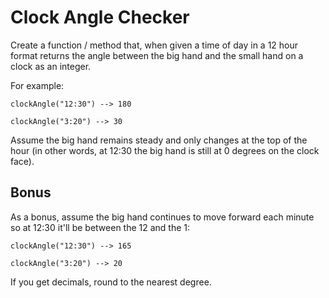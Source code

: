 # Clock Angle Checker

Create a function / method that, when given a time of day in a 12 hour format returns the angle between the big hand and the small hand on a clock as an integer.

For example:

```
clockAngle("12:30") --> 180

clockAngle("3:20") --> 30
```

Assume the big hand remains steady and only changes at the top of the hour (in other words, at 12:30 the big hand is still at 0 degrees on the clock face).

## Bonus

As a bonus, assume the big hand continues to move forward each minute so at 12:30 it'll be between the 12 and the 1:

```
clockAngle("12:30") --> 165

clockAngle("3:20") --> 20
```

If you get decimals, round to the nearest degree.
